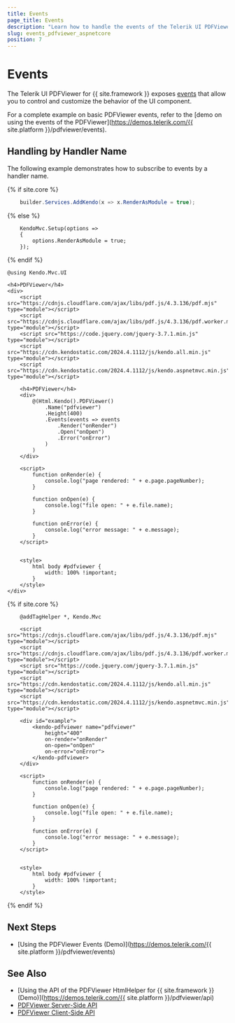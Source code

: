 ```yaml
---
title: Events
page_title: Events
description: "Learn how to handle the events of the Telerik UI PDFViewer component for {{ site.framework }}."
slug: events_pdfviewer_aspnetcore
position: 7
---
```


# Events

The Telerik UI PDFViewer for {{ site.framework }} exposes [events](/api/kendo.mvc.ui.fluent/pdfviewerbuilder) that allow you to control and customize the behavior of the UI component.

For a complete example on basic PDFViewer events, refer to the [demo on using the events of the PDFViewer](https://demos.telerik.com/{{ site.platform }}/pdfviewer/events).

## Handling by Handler Name

The following example demonstrates how to subscribe to events by a handler name.

{% if site.core %}
```Program.cs
    builder.Services.AddKendo(x => x.RenderAsModule = true);
```
{% else %}
```Global.asax
    KendoMvc.Setup(options =>
    {
        options.RenderAsModule = true;
    });
```
{% endif %}
```HtmlHelper
@using Kendo.Mvc.UI

<h4>PDFViewer</h4>
<div>
    <script src="https://cdnjs.cloudflare.com/ajax/libs/pdf.js/4.3.136/pdf.mjs" type="module"></script>
    <script src="https://cdnjs.cloudflare.com/ajax/libs/pdf.js/4.3.136/pdf.worker.mjs" type="module"></script>
    <script src="https://code.jquery.com/jquery-3.7.1.min.js" type="module"></script>
    <script src="https://cdn.kendostatic.com/2024.4.1112/js/kendo.all.min.js" type="module"></script>
    <script src="https://cdn.kendostatic.com/2024.4.1112/js/kendo.aspnetmvc.min.js" type="module"></script>

    <h4>PDFViewer</h4>
    <div>
        @(Html.Kendo().PDFViewer()
            .Name("pdfviewer")
            .Height(400)
            .Events(events => events
                .Render("onRender")
                .Open("onOpen")
                .Error("onError")
            )
        )
    </div>

    <script>
        function onRender(e) {
            console.log("page rendered: " + e.page.pageNumber);
        }

        function onOpen(e) {
            console.log("file open: " + e.file.name);
        }

        function onError(e) {
            console.log("error message: " + e.message);
        }
    </script>


    <style>
        html body #pdfviewer {
            width: 100% !important;
        }
    </style>
</div>

```
{% if site.core %}
```TagHelper
    @addTagHelper *, Kendo.Mvc

    <script src="https://cdnjs.cloudflare.com/ajax/libs/pdf.js/4.3.136/pdf.mjs" type="module"></script>
    <script src="https://cdnjs.cloudflare.com/ajax/libs/pdf.js/4.3.136/pdf.worker.mjs" type="module"></script>
    <script src="https://code.jquery.com/jquery-3.7.1.min.js" type="module"></script>
    <script src="https://cdn.kendostatic.com/2024.4.1112/js/kendo.all.min.js" type="module"></script>
    <script src="https://cdn.kendostatic.com/2024.4.1112/js/kendo.aspnetmvc.min.js" type="module"></script>

    <div id="example">
        <kendo-pdfviewer name="pdfviewer"
            height="400"
            on-render="onRender"
            on-open="onOpen"
            on-error="onError">
        </kendo-pdfviewer>
    </div>

    <script>
        function onRender(e) {
            console.log("page rendered: " + e.page.pageNumber);
        }

        function onOpen(e) {
            console.log("file open: " + e.file.name);
        }

        function onError(e) {
            console.log("error message: " + e.message);
        }
    </script>


    <style>
        html body #pdfviewer {
            width: 100% !important;
        }
    </style>

```
{% endif %}

## Next Steps

* [Using the PDFViewer Events (Demo)](https://demos.telerik.com/{{ site.platform }}/pdfviewer/events)

## See Also

* [Using the API of the PDFViewer HtmlHelper for {{ site.framework }} (Demo)](https://demos.telerik.com/{{ site.platform }}/pdfviewer/api)
* [PDFViewer Server-Side API](/api/pdfviewer)
* [PDFViewer Client-Side API](https://docs.telerik.com/kendo-ui/api/javascript/ui/pdfviewer)
